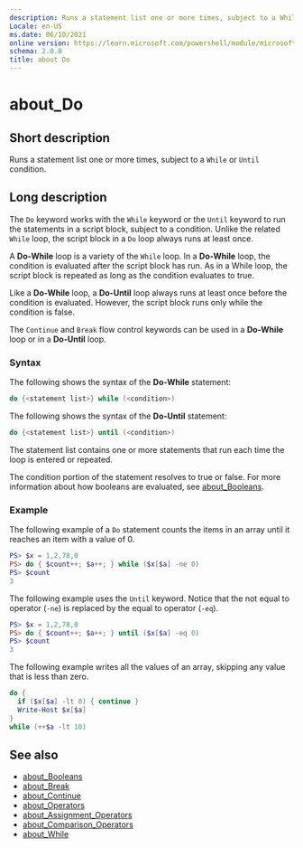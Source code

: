 ```yaml
---
description: Runs a statement list one or more times, subject to a While or Until condition.
Locale: en-US
ms.date: 06/10/2021
online version: https://learn.microsoft.com/powershell/module/microsoft.powershell.core/about/about_do?view=powershell-7.4&WT.mc_id=ps-gethelp
schema: 2.0.0
title: about Do
---
```

# about_Do

## Short description
Runs a statement list one or more times, subject to a `While` or `Until`
condition.

## Long description

The `Do` keyword works with the `While` keyword or the `Until` keyword to run
the statements in a script block, subject to a condition. Unlike the related
`While` loop, the script block in a `Do` loop always runs at least once.

A **Do-While** loop is a variety of the `While` loop. In a **Do-While** loop,
the condition is evaluated after the script block has run. As in a While loop,
the script block is repeated as long as the condition evaluates to true.

Like a **Do-While** loop, a **Do-Until** loop always runs at least once
before the condition is evaluated. However, the script block runs only
while the condition is false.

The `Continue` and `Break` flow control keywords can be used in a **Do-While**
loop or in a **Do-Until** loop.

### Syntax

The following shows the syntax of the **Do-While** statement:

```powershell
do {<statement list>} while (<condition>)
```

The following shows the syntax of the **Do-Until** statement:

```powershell
do {<statement list>} until (<condition>)
```

The statement list contains one or more statements that run each time the loop
is entered or repeated.

The condition portion of the statement resolves to true or false. For more
information about how booleans are evaluated, see
[about_Booleans](about_Booleans.md).

### Example

The following example of a `Do` statement counts the items in an array until it
reaches an item with a value of 0.

```powershell
PS> $x = 1,2,78,0
PS> do { $count++; $a++; } while ($x[$a] -ne 0)
PS> $count
3
```

The following example uses the `Until` keyword. Notice that the not equal to
operator (`-ne`) is replaced by the equal to operator (`-eq`).

```powershell
PS> $x = 1,2,78,0
PS> do { $count++; $a++; } until ($x[$a] -eq 0)
PS> $count
3
```

The following example writes all the values of an array, skipping any value
that is less than zero.

```powershell
do {
  if ($x[$a] -lt 0) { continue }
  Write-Host $x[$a]
}
while (++$a -lt 10)
```

## See also

- [about_Booleans](about_Booleans.md)
- [about_Break](about_Break.md)
- [about_Continue](about_Continue.md)
- [about_Operators](about_Operators.md)
- [about_Assignment_Operators](about_Assignment_Operators.md)
- [about_Comparison_Operators](about_Comparison_Operators.md)
- [about_While](about_While.md)